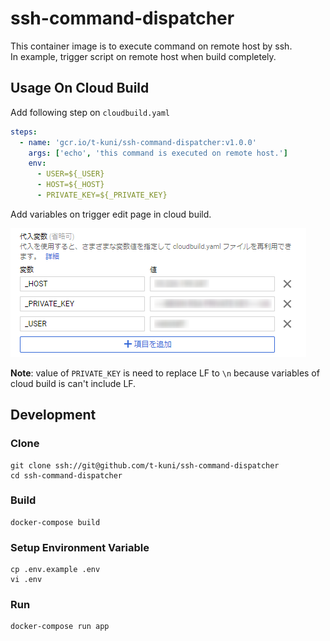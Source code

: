 # ssh-command-dispatcher

This container image is to execute command on remote host by ssh.  
In example, trigger script on remote host when build completely.  

## Usage On Cloud Build

Add following step on `cloudbuild.yaml`

```yaml
steps:
  - name: 'gcr.io/t-kuni/ssh-command-dispatcher:v1.0.0'
    args: ['echo', 'this command is executed on remote host.']
    env:
      - USER=${_USER}
      - HOST=${_HOST}
      - PRIVATE_KEY=${_PRIVATE_KEY}
```

Add variables on trigger edit page in cloud build.

![readme-img1.png](./readme-img1.png)

**Note**: value of `PRIVATE_KEY` is need to replace LF to `\n` because variables of cloud build is can't include LF.   

## Development

### Clone

```
git clone ssh://git@github.com/t-kuni/ssh-command-dispatcher
cd ssh-command-dispatcher
```

### Build

```
docker-compose build
```

### Setup Environment Variable

```
cp .env.example .env
vi .env
```

### Run

```
docker-compose run app
```